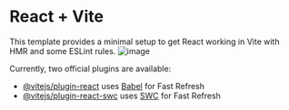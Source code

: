 # React + Vite

This template provides a minimal setup to get React working in Vite with HMR and some ESLint rules.
![image](https://github.com/user-attachments/assets/9fcdf1c3-185c-4836-bd48-27e6ebbb2f4d)


Currently, two official plugins are available:

- [@vitejs/plugin-react](https://github.com/vitejs/vite-plugin-react/blob/main/packages/plugin-react/README.md) uses [Babel](https://babeljs.io/) for Fast Refresh
- [@vitejs/plugin-react-swc](https://github.com/vitejs/vite-plugin-react-swc) uses [SWC](https://swc.rs/) for Fast Refresh
